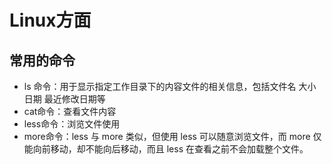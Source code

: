 # Linux方面

## 常用的命令

* ls 命令：用于显示指定工作目录下的内容文件的相关信息，包括文件名 大小 日期 最近修改日期等
* cat命令：查看文件内容
* less命令：浏览文件使用
* more命令：less 与 more 类似，但使用 less 可以随意浏览文件，而 more 仅能向前移动，却不能向后移动，而且 less 在查看之前不会加载整个文件。



